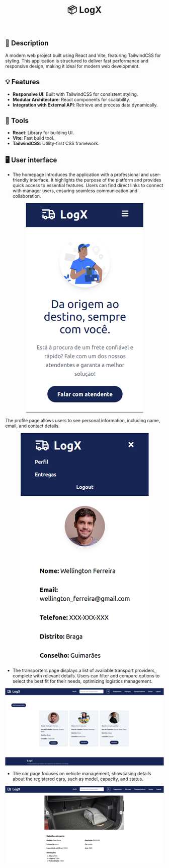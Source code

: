 <p>&nbsp;</p>
<h1 align="center">📦 LogX</h1>
<p>&nbsp;</p>

## 📖 Description

A modern web project built using React and Vite, featuring TailwindCSS for styling. This application is structured to deliver fast performance and responsive design, making it ideal for modern web development.

## 💡 Features

- **Responsive UI**: Built with TailwindCSS for consistent styling.
- **Modular Architecture**: React components for scalability.
- **Integration with External API**: Retrieve and process data dynamically.

## 🔨 Tools

- **React**: Library for building UI.
- **Vite**: Fast build tool.
- **TailwindCSS**: Utility-first CSS framework.

## 🖥️ User interface


- The homepage introduces the application with a professional and user-friendly interface. It highlights the purpose of the platform and provides quick access to essential features. Users can find direct links to connect with manager users, ensuring seamless communication and collaboration.

<p align="center">
  <img src="public/homepage.png" alt="Smartphone homepage" />
</p>

The profile page allows users to see personal information, including name, email, and contact details.

<p align="center">
  <img src="public/profile.png" alt="Smartphone profile page" />
</p>

- The transporters page displays a list of available transport providers, complete with relevant details. Users can filter and compare options to select the best fit for their needs, optimizing logistics management.


<p align="center">
  <img src="public/transportes.png" alt="Computer transporters" />
</p>

- The car page focuses on vehicle management, showcasing details about the registered cars, such as model, capacity, and status.

<p align="center">
  <img src="public/car.png" alt="Computer car" />
</p>
